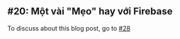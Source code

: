 ## #20: Một vài "Mẹo" hay với Firebase 

To discuss about this blog post, go to [#28](https://github.com/ngxson/blog-comments/issues/28)

<!-- {"issue":28} -->